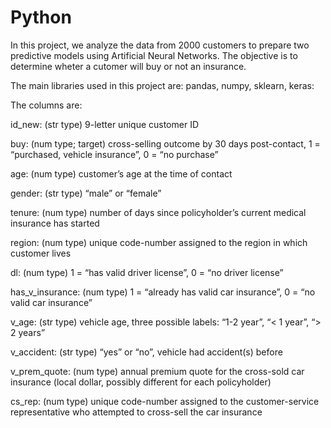 # Python
In this project, we analyze the data from 2000 customers to prepare two predictive models using Artificial Neural Networks.
The objective is to determine wheter a cutomer will buy or not an insurance.

The main libraries used in this project are: pandas, numpy, sklearn, keras:

The columns are:</p>
id_new: (str type) 9-letter unique customer ID</p>
buy: (num type; target) cross-selling outcome by 30 days post-contact, 1 = “purchased, vehicle insurance”, 0 = “no purchase” </p>
age: (num type) customer’s age at the time of contact</p>
gender: (str type) “male” or “female”</p>
tenure: (num type) number of days since policyholder’s current medical insurance has started</p>
region: (num type) unique code-number assigned to the region in which customer lives</p>
dl: (num type) 1 = “has valid driver license”, 0 = “no driver license”</p>
has_v_insurance: (num type) 1 = “already has valid car insurance”, 0 = “no valid car insurance”</p>
v_age: (str type) vehicle age, three possible labels: “1-2 year”, “< 1 year”, “> 2 years”</p>
v_accident: (str type) “yes” or “no”, vehicle had accident(s) before</p>
v_prem_quote: (num type) annual premium quote for the cross-sold car insurance (local dollar, possibly different for each policyholder)</p>
cs_rep: (num type) unique code-number assigned to the customer-service representative who attempted to cross-sell the car insurance</p>
